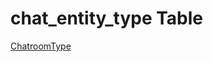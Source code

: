 # chat_entity_type Table

[ChatroomType](https://github.com/alexeysp11/workflow-lib/blob/main/docs/Models/Business/SocialCommunication/ChatroomType.md)
